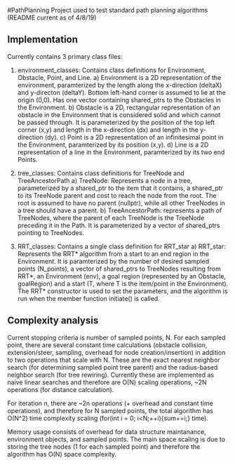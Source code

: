 #PathPlanning
Project used to test standard path planning algorithms (README current as of 4/8/19)

## Implementation
Currently contains 3 primary class files:
1) environment_classes: Contains class definitions for Environment, Obstacle, Point, and Line.
  a) Environment is a 2D representation of the environment, paramterized by the length along the x-direction (deltaX) and y-directon (deltaY). Bottom left-hand corner is assumed to lie at the origin (0,0). Has one vector containing shared_ptrs to the Obstacles in the Environment.
  b) Obstacle is a 2D, rectangular representation of an obstacle in the Environment that is considered solid and which cannot be passed through. It is parameterized by the position of the top left corner (x,y) and length in the x-direction (dx) and length in the y-direction (dy).
  c) Point is a 2D representation of an infinitesimal point in the Environment, paramterized by its position (x,y).
  d) Line is a 2D representation of a line in the Environment, paramterized by its two end Points.
  
2) tree_classes: Contains class definitions for TreeNode and TreeAncestorPath
  a) TreeNode: Represents a node in a tree, parameterized by a shared_ptr to the item that it contains, a shared_ptr to its TreeNode parent and cost to reach the node from the root. The root is assumed to have no parent (nullptr), while all other TreeNodes in a tree should have a parent.
  b) TreeAncestorPath: represents a path of TreeNodes, where the parent of each TreeNode is the TreeNode preceding it in the Path. It is parameterized by a vector of shared_ptrs pointing to TreeNodes.
  
3) RRT_classes: Contains a single class definition for RRT_star
  a) RRT_star: Represents the RRT* algorithm from a start to an end region in the Environment. It is paramterized by the number of desired sampled points (N_points), a vector of shared_ptrs to TreeNodes resulting from RRT*, an Environment (env), a goal region (represented by an Obstacle, goalRegion) and a start (T, where T is the item/point in the Environment).
  The RRT* constructor is used to set the parameters, and the algorithm is run when the member function initiate() is called.

## Complexity analysis
Current stopping criteria is number of sampled points, N. For each sampled point, there are several constant time calculations (obstacle collision, extension/steer, sampling, overhead for node creation/insertion) in addition to two operations that scale with N. These are the exact nearest neighbor search (for determining sampled point tree parent) and the radius-based neighbor search (for tree rewiring). Currently these are implemented as naive linear searches and therefore are O(N) scaling operations, ~2N operations (for distance calculation).

For iteration n, there are ~2n operations (+ overhead and constant time operations), and therefore for N sampled points, the total algorithm has O(N^2) time complexity scaling (for(int i = 0; i<N;++i){sum+=i;} time).

Memory usage consists of overhead for data structure maintanance, environment objects, and sampled points. The main space scaling is due to storing the tree nodes (1 for each sampled point) and therefore the algorithm has O(N) space complexity.

